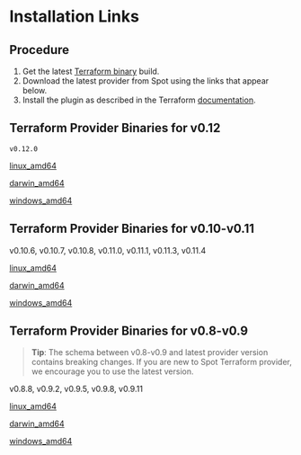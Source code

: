 # Installation Links

## Procedure

1. Get the latest [Terraform binary](https://www.terraform.io/) build.
2. Download the latest provider from Spot using the links that appear below.
3. Install the plugin as described in the Terraform [documentation](https://www.terraform.io/docs/configuration/providers.html#third-party-plugins).

## Terraform Provider Binaries for v0.12

`v0.12.0`

[linux_amd64](http://spotinst-public.s3.amazonaws.com/integrations/terraform/v0.12.0/linux_amd64/terraform-provider-spotinst.exe)

[darwin_amd64](http://spotinst-public.s3.amazonaws.com/integrations/terraform/v0.12.0/darwin_amd64/terraform-provider-spotinst.exe)

[windows_amd64](http://spotinst-public.s3.amazonaws.com/integrations/terraform/v0.12.0/windows_amd64/terraform-provider-spotinst.exe)

## Terraform Provider Binaries for v0.10-v0.11

v0.10.6, v0.10.7, v0.10.8, v0.11.0, v0.11.1, v0.11.3, v0.11.4

[linux_amd64](https://s3.amazonaws.com/spotinst-public/integrations/terraform/v0.11.4/providers/v2/linux_amd64/terraform-provider-spotinst.exe)

[darwin_amd64](https://s3.amazonaws.com/spotinst-public/integrations/terraform/v0.11.4/providers/v2/darwin_amd64/terraform-provider-spotinst.exe)

[windows_amd64](https://s3.amazonaws.com/spotinst-public/integrations/terraform/v0.11.4/providers/v2/windows_amd64/terraform-provider-spotinst.exe)

## Terraform Provider Binaries for v0.8-v0.9

> **Tip**: The schema between v0.8-v0.9 and latest provider version contains breaking changes. If you are new to Spot Terraform provider, we encourage you to use the latest version.

v0.8.8, v0.9.2, v0.9.5, v0.9.8, v0.9.11

[linux_amd64](http://spotinst-public.s3.amazonaws.com/integrations/terraform/v0.9.11/providers/v1/linux_amd64/terraform-provider-spotinst.exe)

[darwin_amd64](http://spotinst-public.s3.amazonaws.com/integrations/terraform/v0.9.11/providers/v1/darwin_amd64/terraform-provider-spotinst.exe)

[windows_amd64](http://spotinst-public.s3.amazonaws.com/integrations/terraform/v0.9.11/providers/v1/windows_amd64/terraform-provider-spotinst.exe)
